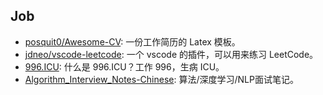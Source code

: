 ## Job

- [posquit0/Awesome-CV](https://github.com/posquit0/Awesome-CV): 一份工作简历的 Latex 模板。
- [jdneo/vscode-leetcode](https://github.com/jdneo/vscode-leetcode): 一个 vscode 的插件，可以用来练习 LeetCode。
- [996.ICU](https://github.com/996icu/996.ICU): 什么是 996.ICU？工作 996，生病 ICU。
- [Algorithm_Interview_Notes-Chinese](https://github.com/imhuay/Algorithm_Interview_Notes-Chinese): 算法/深度学习/NLP面试笔记。
